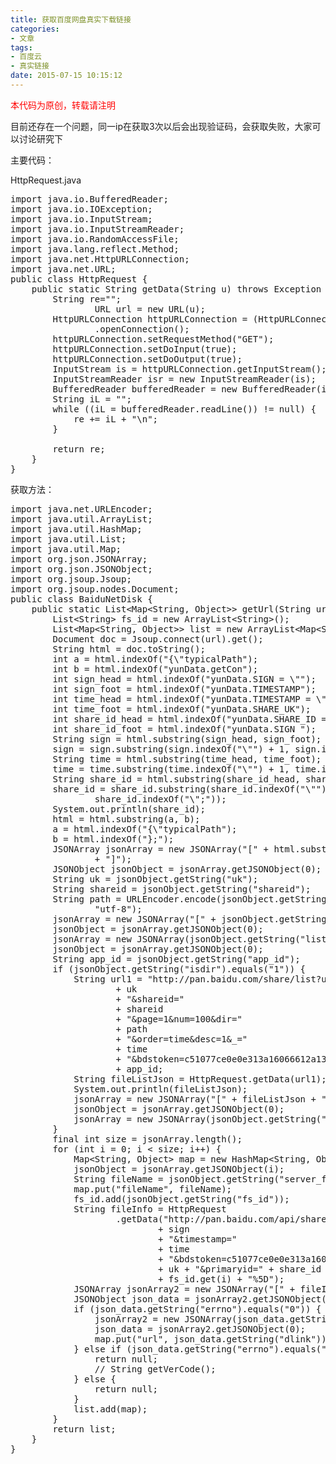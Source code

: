 ```yaml
---
title: 获取百度网盘真实下载链接
categories:
- 文章
tags: 
- 百度云
- 真实链接
date: 2015-07-15 10:15:12
---
```


<span style="color: rgb(255, 0, 0);">本代码为原创，转载请注明</span>

目前还存在一个问题，同一ip在获取3次以后会出现验证码，会获取失败，大家可以讨论研究下
<!-- more -->
主要代码：

HttpRequest.java
<pre class="brush:java;toolbar:false">import java.io.BufferedReader;
import java.io.IOException;
import java.io.InputStream;
import java.io.InputStreamReader;
import java.io.RandomAccessFile;
import java.lang.reflect.Method;
import java.net.HttpURLConnection;
import java.net.URL;
public class HttpRequest {
    public static String getData(String u) throws Exception {
        String re=&quot;&quot;;
                URL url = new URL(u);
        HttpURLConnection httpURLConnection = (HttpURLConnection) url
                .openConnection();
        httpURLConnection.setRequestMethod(&quot;GET&quot;);
        httpURLConnection.setDoInput(true);
        httpURLConnection.setDoOutput(true);
        InputStream is = httpURLConnection.getInputStream();
        InputStreamReader isr = new InputStreamReader(is);
        BufferedReader bufferedReader = new BufferedReader(isr);
        String iL = &quot;&quot;;
        while ((iL = bufferedReader.readLine()) != null) {
            re += iL + &quot;\n&quot;;
        }
        
        return re;
    }
}</pre>

获取方法：
<pre class="brush:java;toolbar:false">import java.net.URLEncoder;
import java.util.ArrayList;
import java.util.HashMap;
import java.util.List;
import java.util.Map;
import org.json.JSONArray;
import org.json.JSONObject;
import org.jsoup.Jsoup;
import org.jsoup.nodes.Document;
public class BaiduNetDisk {
    public static List&lt;Map&lt;String, Object&gt;&gt; getUrl(String url) throws Exception {
        List&lt;String&gt; fs_id = new ArrayList&lt;String&gt;();
        List&lt;Map&lt;String, Object&gt;&gt; list = new ArrayList&lt;Map&lt;String, Object&gt;&gt;();
        Document doc = Jsoup.connect(url).get();
        String html = doc.toString();
        int a = html.indexOf(&quot;{\&quot;typicalPath&quot;);
        int b = html.indexOf(&quot;yunData.getCon&quot;);
        int sign_head = html.indexOf(&quot;yunData.SIGN = \&quot;&quot;);
        int sign_foot = html.indexOf(&quot;yunData.TIMESTAMP&quot;);
        int time_head = html.indexOf(&quot;yunData.TIMESTAMP = \&quot;&quot;);
        int time_foot = html.indexOf(&quot;yunData.SHARE_UK&quot;);
        int share_id_head = html.indexOf(&quot;yunData.SHARE_ID = \&quot;&quot;);
        int share_id_foot = html.indexOf(&quot;yunData.SIGN &quot;);
        String sign = html.substring(sign_head, sign_foot);
        sign = sign.substring(sign.indexOf(&quot;\&quot;&quot;) + 1, sign.indexOf(&quot;\&quot;;&quot;));
        String time = html.substring(time_head, time_foot);
        time = time.substring(time.indexOf(&quot;\&quot;&quot;) + 1, time.indexOf(&quot;\&quot;;&quot;));
        String share_id = html.substring(share_id_head, share_id_foot);
        share_id = share_id.substring(share_id.indexOf(&quot;\&quot;&quot;) + 1,
                share_id.indexOf(&quot;\&quot;;&quot;));
        System.out.println(share_id);
        html = html.substring(a, b);
        a = html.indexOf(&quot;{\&quot;typicalPath&quot;);
        b = html.indexOf(&quot;};&quot;);
        JSONArray jsonArray = new JSONArray(&quot;[&quot; + html.substring(a, b + 1)
                + &quot;]&quot;);
        JSONObject jsonObject = jsonArray.getJSONObject(0);
        String uk = jsonObject.getString(&quot;uk&quot;);
        String shareid = jsonObject.getString(&quot;shareid&quot;);
        String path = URLEncoder.encode(jsonObject.getString(&quot;typicalPath&quot;),
                &quot;utf-8&quot;);
        jsonArray = new JSONArray(&quot;[&quot; + jsonObject.getString(&quot;file_list&quot;) + &quot;]&quot;);
        jsonObject = jsonArray.getJSONObject(0);
        jsonArray = new JSONArray(jsonObject.getString(&quot;list&quot;));
        jsonObject = jsonArray.getJSONObject(0);
        String app_id = jsonObject.getString(&quot;app_id&quot;);
        if (jsonObject.getString(&quot;isdir&quot;).equals(&quot;1&quot;)) {
            String url1 = &quot;http://pan.baidu.com/share/list?uk=&quot;
                    + uk
                    + &quot;&amp;shareid=&quot;
                    + shareid
                    + &quot;&amp;page=1&amp;num=100&amp;dir=&quot;
                    + path
                    + &quot;&amp;order=time&amp;desc=1&amp;_=&quot;
                    + time
                    + &quot;&amp;bdstoken=c51077ce0e0e313a16066612a13fbcd4&amp;channel=chunlei&amp;clienttype=0&amp;web=1&amp;app_id=&quot;
                    + app_id;
            String fileListJson = HttpRequest.getData(url1);
            System.out.println(fileListJson);
            jsonArray = new JSONArray(&quot;[&quot; + fileListJson + &quot;]&quot;);
            jsonObject = jsonArray.getJSONObject(0);
            jsonArray = new JSONArray(jsonObject.getString(&quot;list&quot;));
        }
        final int size = jsonArray.length();
        for (int i = 0; i &lt; size; i++) {
            Map&lt;String, Object&gt; map = new HashMap&lt;String, Object&gt;();
            jsonObject = jsonArray.getJSONObject(i);
            String fileName = jsonObject.getString(&quot;server_filename&quot;);
            map.put(&quot;fileName&quot;, fileName);
            fs_id.add(jsonObject.getString(&quot;fs_id&quot;));
            String fileInfo = HttpRequest
                    .getData(&quot;http://pan.baidu.com/api/sharedownload?sign=&quot;
                            + sign
                            + &quot;&amp;timestamp=&quot;
                            + time
                            + &quot;&amp;bdstoken=c51077ce0e0e313a16066612a13fbcd4&amp;channel=chunlei&amp;clienttype=0&amp;web=1&amp;app_id=250528&amp;encrypt=0&amp;product=share&amp;uk=&quot;
                            + uk + &quot;&amp;primaryid=&quot; + share_id + &quot;&amp;fid_list=%5B&quot;
                            + fs_id.get(i) + &quot;%5D&quot;);
            JSONArray jsonArray2 = new JSONArray(&quot;[&quot; + fileInfo + &quot;]&quot;);
            JSONObject json_data = jsonArray2.getJSONObject(0);
            if (json_data.getString(&quot;errno&quot;).equals(&quot;0&quot;)) {
                jsonArray2 = new JSONArray(json_data.getString(&quot;list&quot;));
                json_data = jsonArray2.getJSONObject(0);
                map.put(&quot;url&quot;, json_data.getString(&quot;dlink&quot;));
            } else if (json_data.getString(&quot;errno&quot;).equals(&quot;-20&quot;)) {
                return null;
                // String getVerCode();
            } else {
                return null;
            }
            list.add(map);
        }
        return list;
    }
}</pre>